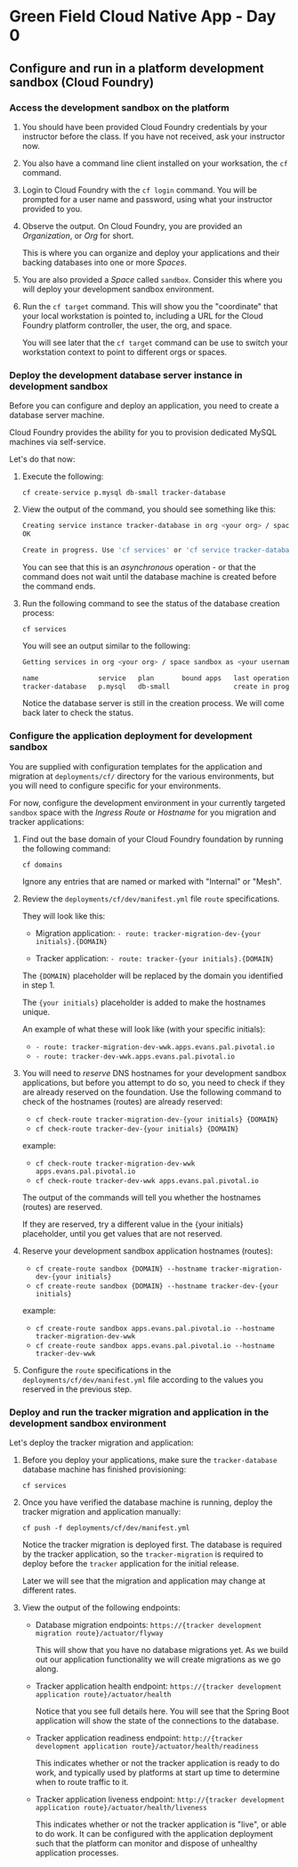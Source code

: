 # Green Field Cloud Native App - Day 0

## Configure and run in a platform development sandbox (Cloud Foundry)

### Access the development sandbox on the platform

1.  You should have been provided Cloud Foundry credentials
    by your instructor before the class.
    If you have not received, ask your instructor now.

1.  You also have a command line client installed on your worksation,
    the `cf` command.

1.  Login to Cloud Foundry with the `cf login` command.
    You will be prompted for a user name and password,
    using what your instructor provided to you.

1.  Observe the output.
    On Cloud Foundry,
    you are provided an *Organization*, or *Org* for short.

    This is where you can organize and deploy your applications
    and their backing databases into one or more *Spaces*.

1.  You are also provided a *Space* called `sandbox`.
    Consider this where you will deploy your development sandbox
    environment.

1.  Run the `cf target` command.
    This will show you the "coordinate" that your local workstation is
    pointed to,
    including a URL for the Cloud Foundry platform controller,
    the user,
    the org,
    and space.

    You will see later that the `cf target` command can be use to switch
    your workstation context to point to different orgs or spaces.

### Deploy the development database server instance in development sandbox

Before you can configure and deploy an application,
you need to create a database server machine.

Cloud Foundry provides the ability for you to provision dedicated
MySQL machines via self-service.

Let's do that now:

1.  Execute the following:

    `cf create-service p.mysql db-small tracker-database`

1.  View the output of the command,
    you should see something like this:

    ```bash
    Creating service instance tracker-database in org <your org> / space sandbox as <user username>...
    OK

    Create in progress. Use 'cf services' or 'cf service tracker-database' to check operation status.
    ```

    You can see that this is an *asynchronous* operation - or that the
    command does not wait until the database machine is created before
    the command ends.

1.  Run the following command to see the status of the database creation
    process:

    `cf services`

    You will see an output similar to the following:

    ```bash
    Getting services in org <your org> / space sandbox as <your username>...

    name               service   plan       bound apps   last operation       broker                   upgrade available
    tracker-database   p.mysql   db-small                create in progress   dedicated-mysql-broker   no
    ```

    Notice the database server is still in the creation process.
    We will come back later to check the status.

### Configure the application deployment for development sandbox

You are supplied with configuration templates for the application and
migration at `deployments/cf/` directory for the various environments,
but you will need to configure specific for your environments.

For now,
configure the development environment in your currently targeted
`sandbox` space with the *Ingress Route* or *Hostname* for you migration
and tracker applications:

1.  Find out the base domain of your Cloud Foundry foundation by running
    the following command:

    `cf domains`

    Ignore any entries that are named or marked with "Internal" or
    "Mesh".

1.  Review the `deployments/cf/dev/manifest.yml` file `route`
    specifications.

    They will look like this:

    -   Migration application:
        `- route: tracker-migration-dev-{your initials}.{DOMAIN}`

    -   Tracker application:
        `- route: tracker-{your initials}.{DOMAIN}`

    The `{DOMAIN}` placeholder will be replaced by the domain you
    identified in step 1.

    The `{your initials}` placeholder is added to make the hostnames
    unique.

    An example of what these will look like (with your specific initials):

    - `- route: tracker-migration-dev-wwk.apps.evans.pal.pivotal.io`
    - `- route: tracker-dev-wwk.apps.evans.pal.pivotal.io`

1.  You will need to *reserve* DNS hostnames for your development
    sandbox applications,
    but before you attempt to do so,
    you need to check if they are already reserved on the foundation.
    Use the following command to check of the hostnames (routes) are
    already reserved:

    - `cf check-route tracker-migration-dev-{your initials} {DOMAIN}`
    - `cf check-route tracker-dev-{your initials} {DOMAIN}`

    example:

    - `cf check-route tracker-migration-dev-wwk apps.evans.pal.pivotal.io`
    - `cf check-route tracker-dev-wwk apps.evans.pal.pivotal.io`

    The output of the commands will tell you whether the hostnames
    (routes) are reserved.

    If they are reserved,
    try a different value in the {your initials} placeholder,
    until you get values that are not reserved.

1.  Reserve your development sandbox application hostnames (routes):

    - `cf create-route sandbox {DOMAIN} --hostname tracker-migration-dev-{your initials}`
    - `cf create-route sandbox {DOMAIN} --hostname tracker-dev-{your initials}`

    example:

    - `cf create-route sandbox apps.evans.pal.pivotal.io --hostname tracker-migration-dev-wwk`
    - `cf create-route sandbox apps.evans.pal.pivotal.io --hostname tracker-dev-wwk`

1.  Configure the `route` specifications in the
    `deployments/cf/dev/manifest.yml` file according to the values you
    reserved in the previous step.

### Deploy and run the tracker migration and application in the development sandbox environment

Let's deploy the tracker migration and application:

1.  Before you deploy your applications,
    make sure the `tracker-database` database machine has finished
    provisioning:

    `cf services`

1.  Once you have verified the database machine is running,
    deploy the tracker migration and application manually:

    `cf push -f deployments/cf/dev/manifest.yml`

    Notice the tracker migration is deployed first.
    The database is required by the tracker application,
    so the `tracker-migration` is required to deploy before the
    `tracker` application for the initial release.

    Later we will see that the migration and application may change at
    different rates.

1.  View the output of the following endpoints:

    -   Database migration endpoints:
        `https://{tracker development migration route}/actuator/flyway`

        This will show that you have no database migrations yet.
        As we build out our application functionality we will create
        migrations as we go along.

    -   Tracker application health endpoint:
        `https://{tracker development application route}/actuator/health`

        Notice that you see full details here.
        You will see that the Spring Boot application will show the
        state of the connections to the database.

    -   Tracker application readiness endpoint:
        `http://{tracker development application route}/actuator/health/readiness`

        This indicates whether or not the tracker application is ready
        to do work,
        and typically used by platforms at start up time to determine
        when to route traffic to it.

    -   Tracker application liveness endpoint:
        `http://{tracker development application route}/actuator/health/liveness`

        This indicates whether or not the tracker application is "live",
        or able to do work.
        It can be configured with the application deployment such that
        the platform can monitor and dispose of unhealthy application
        processes.
